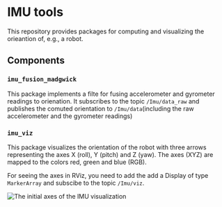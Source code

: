 # IMU tools
This repository provides packages for computing and visualizing the orieantion of, e.g., a robot.

## Components

### `imu_fusion_madgwick`

This package implements a filte for fusing accelerometer and gyrometer readings to orienation. It subscribes to the topic `/Imu/data_raw` and publishes the comuted orientation to `/Imu/data`(including the raw accelerometer and the gyrometer readings)

### `imu_viz`

This package visualizes the orientation of the robot with three arrows representing the axes X (roll), Y (pitch) and Z (yaw). The axes (XYZ) are mapped to the colors red, green and blue (RGB).

For seeing the axes in RViz, you need to add the add a Display of type `MarkerArray` and subscibe to the topic `/Imu/viz`.

![The initial axes of the IMU visualization](https://gitlab.com/boldhearts/ros2_imu_tools/raw/master/imu_viz_marker_array.png)